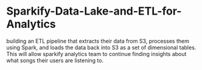 # Sparkify-Data-Lake-and-ETL-for-Analytics
building an ETL pipeline that extracts their data from S3, processes them using Spark, and loads the data back into S3 as a set of dimensional tables. This will allow sparkify analytics team to continue finding insights about what songs their users are listening to.
